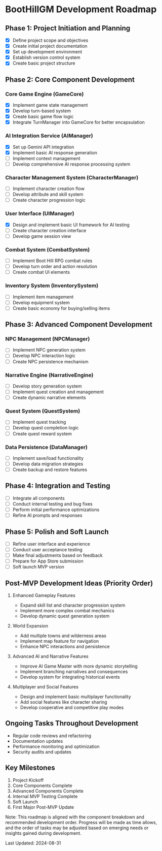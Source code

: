 # BootHillGM Development Roadmap

## Phase 1: Project Initiation and Planning
- [x] Define project scope and objectives
- [x] Create initial project documentation
- [x] Set up development environment
- [x] Establish version control system
- [x] Create basic project structure

## Phase 2: Core Component Development

### Core Game Engine (GameCore)
- [x] Implement game state management
- [x] Develop turn-based system
- [x] Create basic game flow logic
- [x] Integrate TurnManager into GameCore for better encapsulation

### AI Integration Service (AIManager)
- [x] Set up Gemini API integration
- [x] Implement basic AI response generation
- [ ] Implement context management
- [ ] Develop comprehensive AI response processing system

### Character Management System (CharacterManager)
- [ ] Implement character creation flow
- [ ] Develop attribute and skill system
- [ ] Create character progression logic

### User Interface (UIManager)
- [x] Design and implement basic UI framework for AI testing
- [ ] Create character creation interface
- [ ] Develop game session view

### Combat System (CombatSystem)
- [ ] Implement Boot Hill RPG combat rules
- [ ] Develop turn order and action resolution
- [ ] Create combat UI elements

### Inventory System (InventorySystem)
- [ ] Implement item management
- [ ] Develop equipment system
- [ ] Create basic economy for buying/selling items

## Phase 3: Advanced Component Development

### NPC Management (NPCManager)
- [ ] Implement NPC generation system
- [ ] Develop NPC interaction logic
- [ ] Create NPC persistence mechanism

### Narrative Engine (NarrativeEngine)
- [ ] Develop story generation system
- [ ] Implement quest creation and management
- [ ] Create dynamic narrative elements

### Quest System (QuestSystem)
- [ ] Implement quest tracking
- [ ] Develop quest completion logic
- [ ] Create quest reward system

### Data Persistence (DataManager)
- [ ] Implement save/load functionality
- [ ] Develop data migration strategies
- [ ] Create backup and restore features

## Phase 4: Integration and Testing
- [ ] Integrate all components
- [ ] Conduct internal testing and bug fixes
- [ ] Perform initial performance optimizations
- [ ] Refine AI prompts and responses

## Phase 5: Polish and Soft Launch
- [ ] Refine user interface and experience
- [ ] Conduct user acceptance testing
- [ ] Make final adjustments based on feedback
- [ ] Prepare for App Store submission
- [ ] Soft launch MVP version

## Post-MVP Development Ideas (Priority Order)

1. Enhanced Gameplay Features
   - Expand skill list and character progression system
   - Implement more complex combat mechanics
   - Develop dynamic quest generation system

2. World Expansion
   - Add multiple towns and wilderness areas
   - Implement map feature for navigation
   - Enhance NPC interactions and persistence

3. Advanced AI and Narrative Features
   - Improve AI Game Master with more dynamic storytelling
   - Implement branching narratives and consequences
   - Develop system for integrating historical events

4. Multiplayer and Social Features
   - Design and implement basic multiplayer functionality
   - Add social features like character sharing
   - Develop cooperative and competitive play modes

## Ongoing Tasks Throughout Development
- Regular code reviews and refactoring
- Documentation updates
- Performance monitoring and optimization
- Security audits and updates

## Key Milestones
1. Project Kickoff
2. Core Components Complete
3. Advanced Components Complete
4. Internal MVP Testing Complete
5. Soft Launch
6. First Major Post-MVP Update

Note: This roadmap is aligned with the component breakdown and recommended development order. Progress will be made as time allows, and the order of tasks may be adjusted based on emerging needs or insights gained during development.

Last Updated: 2024-08-31
